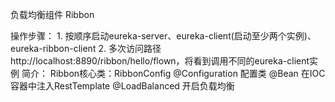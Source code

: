 负载均衡组件 Ribbon

操作步骤：
    1. 按顺序启动eureka-server、eureka-client(启动至少两个实例)、eureka-ribbon-client
    2. 多次访问路径http://localhost:8890/ribbon/hello/flown，将看到调用不同的eureka-client实例
简介：
    Ribbon核心类：RibbonConfig
        @Configuration 配置类
        @Bean 在IOC容器中注入RestTemplate
        @LoadBalanced 开启负载均衡